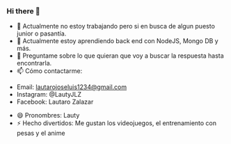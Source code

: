 ### Hi there 👋


- 🔭 Actualmente no estoy trabajando pero si en busca de algun puesto junior o pasantía. 
- 🌱 Actualmente estoy aprendiendo back end con NodeJS, Mongo DB y más.
- 💬 Preguntame sobre lo que quieran que voy a buscar la respuesta hasta encontrarla.
- 📫 Cómo contactarme: </br>
* Email: lautarojoseluis1234@gmail.com </br>
* Instagram: @LautyJLZ </br>
* Facebook: Lautaro Zalazar
- 😄 Pronombres: Lauty
- ⚡ Hecho divertidos: Me gustan los videojuegos, el entrenamiento con pesas y el anime

<!--
**LautaroJLZ/LautaroJLZ** is a ✨ _special_ ✨ repository because its `README.md` (this file) appears on your GitHub profile.

Here are some ideas to get you started:

- 🔭 I’m currently working on ...
- 🌱 I’m currently learning ...
- 👯 I’m looking to collaborate on ...
- 🤔 I’m looking for help with ...
- 💬 Ask me about ...
- 📫 How to reach me: ...
- 😄 Pronouns: ...
- ⚡ Fun fact: ...
-->
